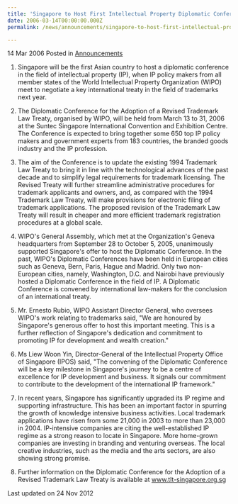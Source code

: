 ```yaml
---
title: 'Singapore to Host First Intellectual Property Diplomatic Conference in Asia'
date: 2006-03-14T00:00:00.000Z
permalink: /news/announcements/singapore-to-host-first-intellectual-property-diplomatic-conference-in-asia/

---
```




14 Mar 2006 Posted in [Announcements](/news/announcements)


1. Singapore will be the first Asian country to host a diplomatic conference in the field of intellectual property (IP), when IP policy makers from all member states of the World Intellectual Property Organization (WIPO) meet to negotiate a key international treaty in the field of trademarks next year.
 
2. The Diplomatic Conference for the Adoption of a Revised Trademark Law Treaty, organised by WIPO, will be held from March 13 to 31, 2006 at the Suntec Singapore International Convention and Exhibition Centre. The Conference is expected to bring together some 650 top IP policy makers and government experts from 183 countries, the branded goods industry and the IP profession.
 
3. The aim of the Conference is to update the existing 1994 Trademark Law Treaty to bring it in line with the technological advances of the past decade and to simplify legal requirements for trademark licensing. The Revised Treaty will further streamline administrative procedures for trademark applicants and owners, and, as compared with the 1994 Trademark Law Treaty, will make provisions for electronic filing of trademark applications. The proposed revision of the Trademark Law Treaty will result in cheaper and more efficient trademark registration procedures at a global scale.
 
4. WIPO's General Assembly, which met at the Organization's Geneva headquarters from September 28 to October 5, 2005, unanimously supported Singapore's offer to host the Diplomatic Conference. In the past, WIPO's Diplomatic Conferences have been held in European cities such as Geneva, Bern, Paris, Hague and Madrid. Only two non-European cities, namely, Washington, D.C. and Nairobi have previously hosted a Diplomatic Conference in the field of IP. A Diplomatic Conference is convened by international law-makers for the conclusion of an international treaty.
 
5. Mr. Ernesto Rubio, WIPO Assistant Director General, who oversees WIPO's work relating to trademarks said, "We are honoured by Singapore's generous offer to host this important meeting. This is a further reflection of Singapore's dedication and commitment to promoting IP for development and wealth creation."
 
6. Ms Liew Woon Yin, Director-General of the Intellectual Property Office of Singapore (IPOS) said, "The convening of the Diplomatic Conference will be a key milestone in Singapore's journey to be a centre of excellence for IP development and business. It signals our commitment to contribute to the development of the international IP framework."
 
7. In recent years, Singapore has significantly upgraded its IP regime and supporting infrastructure. This has been an important factor in spurring the growth of knowledge intensive business activities. Local trademark applications have risen from some 21,000 in 2003 to more than 23,000 in 2004. IP-intensive companies are citing the well-established IP regime as a strong reason to locate in Singapore. More home-grown companies are investing in branding and venturing overseas. The local creative industries, such as the media and the arts sectors, are also showing strong promise.

8. Further information on the Diplomatic Conference for the Adoption of a Revised Trademark Law Treaty is available at www.tlt-singapore.org.sg

<p class="right-side-updated">Last updated on 24 Nov 2012</p> 
